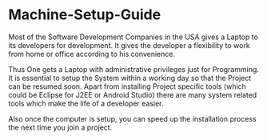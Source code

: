 # Machine-Setup-Guide

Most of the Software Development Companies in the USA gives a Laptop to its developers for development. It gives the developer a flexibility to work from home or office according to his convenience.

Thus One gets a Laptop with administrative privileges just for Programming. It is essential to setup the System within a working day so that the Project can be resumed soon. Apart from installing Project specific tools (which could be Eclipse for J2EE or Android Studio) there are many system related tools which make the life of a developer easier.

Also once the computer is setup, you can speed up the installation process the next time you join a project.